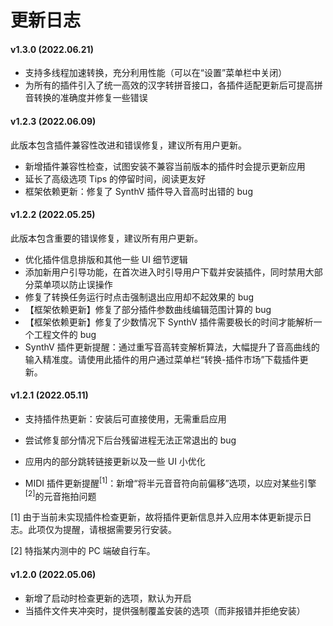 # 更新日志



#### v1.3.0 (2022.06.21)

- 支持多线程加速转换，充分利用性能（可以在“设置”菜单栏中关闭）
- 为所有的插件引入了统一高效的汉字转拼音接口，各插件适配更新后可提高拼音转换的准确度并修复一些错误

#### v1.2.3 (2022.06.09)

此版本包含插件兼容性改进和错误修复，建议所有用户更新。

- 新增插件兼容性检查，试图安装不兼容当前版本的插件时会提示更新应用
- 延长了高级选项 Tips 的停留时间，阅读更友好
- 框架依赖更新：修复了 SynthV 插件导入音高时出错的 bug

#### v1.2.2 (2022.05.25)

此版本包含重要的错误修复，建议所有用户更新。

- 优化插件信息排版和其他一些 UI 细节逻辑
- 添加新用户引导功能，在首次进入时引导用户下载并安装插件，同时禁用大部分菜单项以防止误操作
- 修复了转换任务运行时点击强制退出应用却不起效果的 bug
- 【框架依赖更新】修复了部分插件参数曲线编辑范围计算的 bug
- 【框架依赖更新】修复了少数情况下 SynthV 插件需要极长的时间才能解析一个工程文件的 bug
- SynthV 插件更新提醒：通过重写音高转变解析算法，大幅提升了音高曲线的输入精准度。请使用此插件的用户通过菜单栏“转换-插件市场”下载插件更新。

#### v1.2.1 (2022.05.11)

- 支持插件热更新：安装后可直接使用，无需重启应用
- 尝试修复部分情况下后台残留进程无法正常退出的 bug
- 应用内的部分跳转链接更新以及一些 UI 小优化

- MIDI 插件更新提醒<sup>[1]</sup>：新增“将半元音音符向前偏移”选项，以应对某些引擎<sup>[2]</sup>的元音拖拍问题

[1] 由于当前未实现插件检查更新，故将插件更新信息并入应用本体更新提示日志。此项仅为提醒，请根据需要另行安装。

[2] 特指某内测中的 PC 端破自行车。

#### v1.2.0 (2022.05.06)

- 新增了启动时检查更新的选项，默认为开启
- 当插件文件夹冲突时，提供强制覆盖安装的选项（而非报错并拒绝安装）

